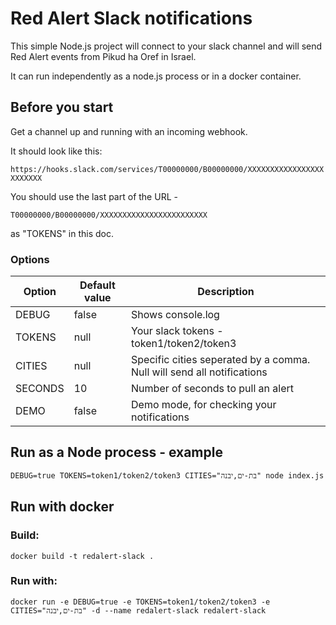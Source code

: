# Red Alert Slack notifications

This simple Node.js project will connect to your slack channel and will send Red Alert events from Pikud ha Oref in Israel.

It can run independently as a node.js process or in a docker container.

## Before you start

Get a channel up and running with an incoming webhook.

It should look like this:

`https://hooks.slack.com/services/T00000000/B00000000/XXXXXXXXXXXXXXXXXXXXXXXX`

You should use the last part of the URL -

`T00000000/B00000000/XXXXXXXXXXXXXXXXXXXXXXXX`

as "TOKENS" in this doc.

### Options


| Option  | Default value | Description                                                            |
| --------- | --------------- | ------------------------------------------------------------------------ |
| DEBUG   | false         | Shows console.log                                                      |
| TOKENS  | null          | Your slack tokens - token1/token2/token3                               |
| CITIES  | null          | Specific cities seperated by a comma. Null will send all notifications |
| SECONDS | 10            | Number of seconds to pull an alert                                     |
| DEMO    | false         | Demo mode, for checking your notifications                             |

## Run as a Node process - example

`DEBUG=true TOKENS=token1/token2/token3 CITIES="בת-ים,יבנה" node index.js`

## Run with docker

### Build:

`docker build -t redalert-slack .`

### Run with:

`docker run -e DEBUG=true -e TOKENS=token1/token2/token3 -e CITIES="בת-ים,יבנה" -d --name redalert-slack redalert-slack`

